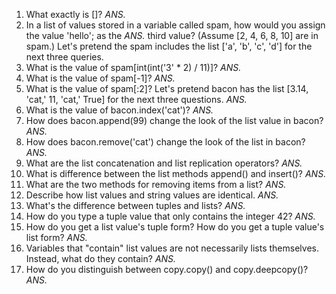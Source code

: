 1. What exactly is []?
_ANS._
2. In a list of values stored in a variable called spam, how would you assign the value 'hello'; as the
_ANS._
third value? (Assume [2, 4, 6, 8, 10] are in spam.)
Let's pretend the spam includes the list ['a', 'b', 'c', 'd'] for the next three queries.
3. What is the value of spam[int(int('3' * 2) / 11)]?
_ANS._
4. What is the value of spam[-1]?
_ANS._
5. What is the value of spam[:2]?
Let's pretend bacon has the list [3.14, 'cat,' 11, 'cat,' True] for the next three questions.
_ANS._
6. What is the value of bacon.index('cat')?
_ANS._
7. How does bacon.append(99) change the look of the list value in bacon?
_ANS._
8. How does bacon.remove('cat') change the look of the list in bacon?
_ANS._
9. What are the list concatenation and list replication operators?
_ANS._
10. What is difference between the list methods append() and insert()?
_ANS._
11. What are the two methods for removing items from a list?
_ANS._
12. Describe how list values and string values are identical.
_ANS._
13. What's the difference between tuples and lists?
_ANS._
14. How do you type a tuple value that only contains the integer 42?
_ANS._
15. How do you get a list value's tuple form? How do you get a tuple value's list form?
_ANS._
16. Variables that &quot;contain&quot; list values are not necessarily lists themselves. Instead, what do they
contain?
_ANS._
17. How do you distinguish between copy.copy() and copy.deepcopy()?
_ANS._